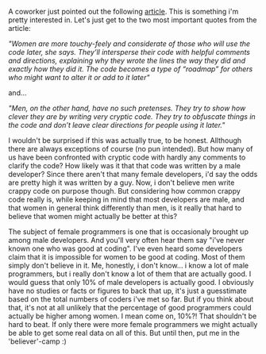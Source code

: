 A coworker just pointed out the following <a href="http://blogs.wsj.com/biztech/2008/06/06/men-write-code-from-mars-women-write-more-helpful-code-from-venus/">article</a>. This is something i'm pretty interested in. Let's just get to the two most important quotes from the article:

<quote>
<em>"Women are more touchy-feely and considerate of those who will use the code later, she says. They’ll intersperse their code with helpful comments and directions, explaining why they wrote the lines the way they did and exactly how they did it.  The code becomes a type of “roadmap” for others who might want to alter it or add to it later"</em>
</quote> 

and...

<quote>
<em>"Men, on the other hand, have no such pretenses. They try to show how clever they are by writing very cryptic code. They try to obfuscate things in the code and don’t leave clear directions for people using it later."</em>
</quote>

I wouldn't be surprised if this was actually true, to be honest. Allthough there are always exceptions of course (no pun intended). But how many of us have been confronted with cryptic code with hardly any comments to clarify the code? How likely was it that that code was written by a male developer? Since there aren't that many female developers, i'd say the odds are pretty high it was written by a guy.  Now, i don't believe men write crappy code on purpose though.  But considering how common crappy code really is, while keeping in mind that most developers are male, and that women in general think differently than men, is it really that hard to believe that women might actually be better at this?

The subject of female programmers is one that is occasionaly brought up among male developers. And you'll very often hear them say "i've never known one who was good at coding". I've even heard some developers claim that it is impossible for women to be good at coding. Most of them simply don't believe in it.  Me, honestly, i don't know... i know a lot of male programmers, but i really don't know a lot of them that are actually good.  I would guess that only 10% of male developers is actually good. I obviously have no studies or facts or figures to back that up, it's just a guesstimate based on the total numbers of coders i've met so far.  But if you think about that, it's not at all unlikely that the percentage of good programmers could actually be higher among women. I mean come on, 10%?! That shouldn't be hard to beat. If only there were more female programmers we might actually be able to get some real data on all of this.  But until then, put me in the 'believer'-camp :)
